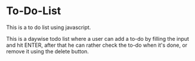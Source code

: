 # To-Do-List
This is a to do list using javascript.

This is a daywise todo list where a user can add a to-do by filling the input and hit ENTER, after that he can rather check the to-do when it's done, or remove it using the delete button.
